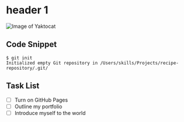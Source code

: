 # header 1
![Image of Yaktocat](https://octodex.github.com/images/yaktocat.png)

## Code Snippet
```
$ git init
Initialized empty Git repository in /Users/skills/Projects/recipe-repository/.git/
```

## Task List
- [ ] Turn on GitHub Pages
- [ ] Outline my portfolio
- [ ] Introduce myself to the world
